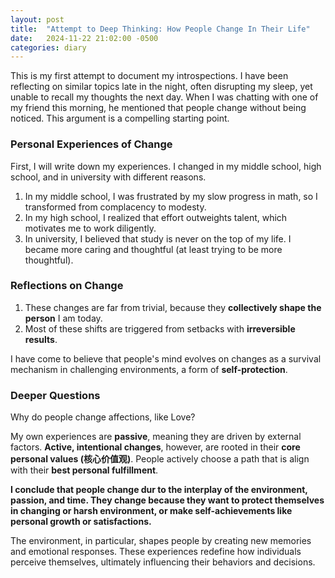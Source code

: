 ```yaml
---
layout: post
title:  "Attempt to Deep Thinking: How People Change In Their Life"
date:   2024-11-22 21:02:00 -0500
categories: diary
---
```


This is my first attempt to document my introspections. I have been reflecting on similar topics late in the night, often disrupting my sleep, yet unable to recall my thoughts the next day. When I was chatting with one of my friend this morning, he mentioned that people change without being noticed. This argument is a compelling starting point.

### Personal Experiences of Change

First, I will write down my experiences. I changed in my middle school, high school, and in university with different reasons. 
1. In my middle school, I was frustrated by my slow progress in math, so I transformed from complacency to modesty. 
2. In my high school, I realized that effort outweights talent, which motivates me to work diligently.
3. In university, I believed that study is never on the top of my life. I became more caring and thoughtful (at least trying to be more thoughtful).

### Reflections on Change

1. These changes are far from trivial, because they **collectively shape the person** I am today.
2. Most of these shifts are triggered from setbacks with **irreversible results**.

I have come to believe that people's mind evolves on changes as a survival mechanism in challenging environments, a form of **self-protection**.

### Deeper Questions

Why do people change affections, like Love?

My own experiences are **passive**, meaning they are driven by external factors. **Active, intentional changes**, however, are rooted in their **core personal values (核心价值观)**. People actively choose a path that is align with their **best personal fulfillment**.

**I conclude that people change dur to the interplay of the environment, passion, and time. They change because they want to protect themselves in changing or harsh environment, or make self-achievements like personal growth or satisfactions.**

The environment, in particular, shapes people by creating new memories and emotional responses. These experiences redefine how individuals perceive themselves, ultimately influencing their behaviors and decisions.
